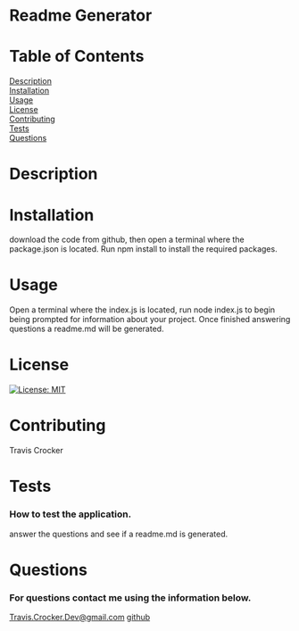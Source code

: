 
# Readme Generator
# Table of Contents
[Description](#Description)<br>
[Installation](#Installation)<br>
[Usage](#Usage)<br>
[License](#License)<br>
[Contributing](#Contributing)<br>
[Tests](#tests)<br>
[Questions](#Questions)<br>
# Description
# Installation
download the code from github, then open a terminal where the package.json is located. Run npm install to install the required packages.
# Usage
Open a terminal where the index.js is located, run node index.js to begin being prompted for information about your project. Once finished answering questions a readme.md will be generated.
# License
[![License: MIT](https://img.shields.io/badge/License-MIT-yellow.svg)](https://opensource.org/licenses/MIT)
# Contributing
Travis Crocker
# Tests
### How to test the application.
answer the questions and see if a readme.md is generated.
# Questions
### For questions contact me using the information below.
Travis.Crocker.Dev@gmail.com [github](https://github.com/tmcrocker89)
